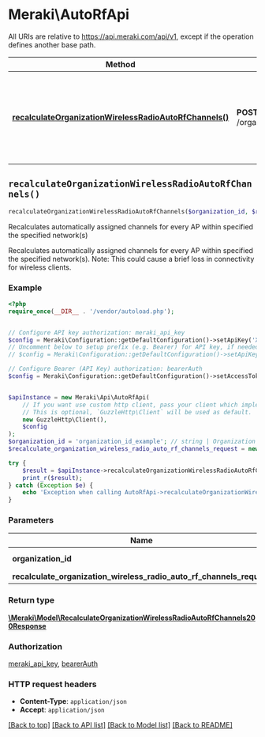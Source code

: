 # Meraki\AutoRfApi

All URIs are relative to https://api.meraki.com/api/v1, except if the operation defines another base path.

| Method | HTTP request | Description |
| ------------- | ------------- | ------------- |
| [**recalculateOrganizationWirelessRadioAutoRfChannels()**](AutoRfApi.md#recalculateOrganizationWirelessRadioAutoRfChannels) | **POST** /organizations/{organizationId}/wireless/radio/autoRf/channels/recalculate | Recalculates automatically assigned channels for every AP within specified the specified network(s) |


## `recalculateOrganizationWirelessRadioAutoRfChannels()`

```php
recalculateOrganizationWirelessRadioAutoRfChannels($organization_id, $recalculate_organization_wireless_radio_auto_rf_channels_request): \Meraki\Model\RecalculateOrganizationWirelessRadioAutoRfChannels200Response
```

Recalculates automatically assigned channels for every AP within specified the specified network(s)

Recalculates automatically assigned channels for every AP within specified the specified network(s). Note: This could cause a brief loss in connectivity for wireless clients.

### Example

```php
<?php
require_once(__DIR__ . '/vendor/autoload.php');


// Configure API key authorization: meraki_api_key
$config = Meraki\Configuration::getDefaultConfiguration()->setApiKey('X-Cisco-Meraki-API-Key', 'YOUR_API_KEY');
// Uncomment below to setup prefix (e.g. Bearer) for API key, if needed
// $config = Meraki\Configuration::getDefaultConfiguration()->setApiKeyPrefix('X-Cisco-Meraki-API-Key', 'Bearer');

// Configure Bearer (API Key) authorization: bearerAuth
$config = Meraki\Configuration::getDefaultConfiguration()->setAccessToken('YOUR_ACCESS_TOKEN');


$apiInstance = new Meraki\Api\AutoRfApi(
    // If you want use custom http client, pass your client which implements `GuzzleHttp\ClientInterface`.
    // This is optional, `GuzzleHttp\Client` will be used as default.
    new GuzzleHttp\Client(),
    $config
);
$organization_id = 'organization_id_example'; // string | Organization ID
$recalculate_organization_wireless_radio_auto_rf_channels_request = new \Meraki\Model\RecalculateOrganizationWirelessRadioAutoRfChannelsRequest(); // \Meraki\Model\RecalculateOrganizationWirelessRadioAutoRfChannelsRequest

try {
    $result = $apiInstance->recalculateOrganizationWirelessRadioAutoRfChannels($organization_id, $recalculate_organization_wireless_radio_auto_rf_channels_request);
    print_r($result);
} catch (Exception $e) {
    echo 'Exception when calling AutoRfApi->recalculateOrganizationWirelessRadioAutoRfChannels: ', $e->getMessage(), PHP_EOL;
}
```

### Parameters

| Name | Type | Description  | Notes |
| ------------- | ------------- | ------------- | ------------- |
| **organization_id** | **string**| Organization ID | |
| **recalculate_organization_wireless_radio_auto_rf_channels_request** | [**\Meraki\Model\RecalculateOrganizationWirelessRadioAutoRfChannelsRequest**](../Model/RecalculateOrganizationWirelessRadioAutoRfChannelsRequest.md)|  | |

### Return type

[**\Meraki\Model\RecalculateOrganizationWirelessRadioAutoRfChannels200Response**](../Model/RecalculateOrganizationWirelessRadioAutoRfChannels200Response.md)

### Authorization

[meraki_api_key](../../README.md#meraki_api_key), [bearerAuth](../../README.md#bearerAuth)

### HTTP request headers

- **Content-Type**: `application/json`
- **Accept**: `application/json`

[[Back to top]](#) [[Back to API list]](../../README.md#endpoints)
[[Back to Model list]](../../README.md#models)
[[Back to README]](../../README.md)
